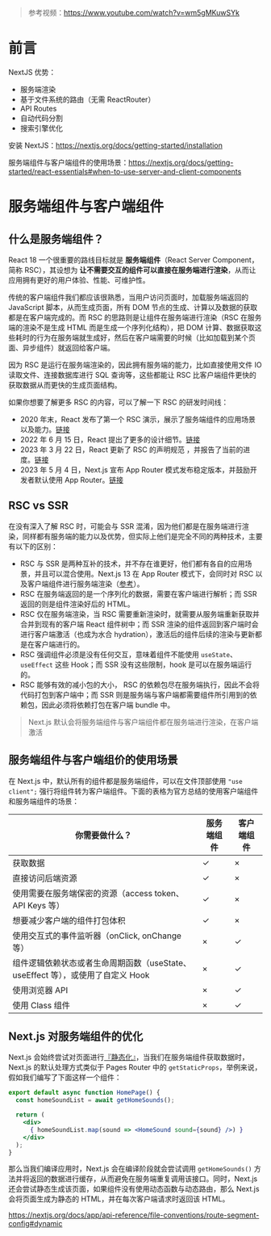 > 参考视频：https://www.youtube.com/watch?v=wm5gMKuwSYk

# 前言

NextJS 优势：

- 服务端渲染
- 基于文件系统的路由（无需 ReactRouter）
- API Routes
- 自动代码分割
- 搜索引擎优化

安装 NextJS：https://nextjs.org/docs/getting-started/installation

服务端组件与客户端组件的使用场景：https://nextjs.org/docs/getting-started/react-essentials#when-to-use-server-and-client-components

# 服务端组件与客户端组件

## 什么是服务端组件？

React 18 一个很重要的路线目标就是 **服务端组件**（React Server Component，简称 RSC），其设想为 **让不需要交互的组件可以直接在服务端进行渲染**，从而让应用拥有更好的用户体验、性能、可维护性。

传统的客户端组件我们都应该很熟悉，当用户访问页面时，加载服务端返回的 JavaScript 脚本，从而生成页面，所有 DOM 节点的生成、计算以及数据的获取都是在客户端完成的。而 RSC 的思路则是让组件在服务端进行渲染（RSC 在服务端的渲染不是生成 HTML 而是生成一个序列化结构），把 DOM 计算、数据获取这些耗时的行为在服务端就生成好，然后在客户端需要的时候（比如加载到某个页面、异步组件）就返回给客户端。

因为 RSC 是运行在服务端渲染的，因此拥有服务端的能力，比如直接使用文件 IO 读取文件、连接数据库进行 SQL 查询等，这些都能让 RSC 比客户端组件更快的获取数据从而更快的生成页面结构。

如果你想要了解更多 RSC 的内容，可以了解一下 RSC 的研发时间线：

- 2020 年末，React 发布了第一个 RSC 演示，展示了服务端组件的应用场景以及能力。[链接](https://legacy.reactjs.org/blog/2020/12/21/data-fetching-with-react-server-components.html)
- 2022 年 6 月 15 日，React 提出了更多的设计细节。[链接](https://react.dev/blog/2022/06/15/react-labs-what-we-have-been-working-on-june-2022)
- 2023 年 3 月 22 日，React 更新了 RSC 的声明规范 ，并报告了当前的进度。[链接](https://react.dev/blog/2023/03/22/react-labs-what-we-have-been-working-on-march-2023)
- 2023 年 5 月 4 日，Next.js 宣布 App Router 模式发布稳定版本，并鼓励开发者默认使用 App Router。[链接](https://nextjs.org/blog/next-13-4)

## RSC vs SSR

在没有深入了解 RSC 时，可能会与 SSR 混淆，因为他们都是在服务端进行渲染，同样都有服务端的能力以及优势，但实际上他们是完全不同的两种技术，主要有以下的区别：

- RSC 与 SSR 是两种互补的技术，并不存在谁更好，他们都有各自的应用场景，并且可以混合使用。Next.js 13 在 App Router 模式下，会同时对 RSC 以及客户端组件进行服务端渲染（[参考](https://nextjs.org/docs/getting-started/react-essentials#composing-client-and-server-components)）。
- RSC 在服务端返回的是一个序列化的数据，需要在客户端进行解析；而 SSR 返回的则是组件渲染好后的 HTML。
- RSC 仅在服务端渲染，当 RSC 需要重新渲染时，就需要从服务端重新获取并合并到现有的客户端 React 组件树中；而 SSR 渲染的组件返回到客户端时会进行客户端激活（也成为水合 hydration），激活后的组件后续的渲染与更新都是在客户端进行的。
- RSC 强调组件必须是没有任何交互，意味着组件不能使用 `useState`、`useEffect` 这些 Hook；而 SSR 没有这些限制，hook 是可以在服务端运行的。
- RSC 能够有效的减小包的大小， RSC 的依赖包尽在服务端执行，因此不会将代码打包到客户端中；而 SSR 则是服务端与客户端都需要组件所引用到的依赖包，因此必须将依赖打包在客户端 bundle 中。

> Next.js 默认会将服务端组件与客户端组件都在服务端进行渲染，在客户端激活

## 服务端组件与客户端组价的使用场景

在 Next.js 中，默认所有的组件都是服务端组件，可以在文件顶部使用 `"use client";` 强行将组件转为客户端组件。下面的表格为官方总结的使用客户端组件和服务端组件的场景：

| 你需要做什么？                                                                  | 服务端组件 | 客户端组件 |
| ------------------------------------------------------------------------------- | ---------- | ---------- |
| 获取数据                                                                        | ✓          | ×          |
| 直接访问后端资源                                                                | ✓          | ×          |
| 使用需要在服务端保密的资源（access token、API Keys 等）                         | ✓          | ×          |
| 想要减少客户端的组件打包体积                                                    | ✓          | ×          |
| 使用交互式的事件监听器（onClick, onChange 等）                                  | ×          | ✓          |
| 组件逻辑依赖状态或者生命周期函数（useState、useEffect 等），或使用了自定义 Hook | ×          | ✓          |
| 使用浏览器 API                                                                  | ×          | ✓          |
| 使用 Class 组件                                                                 | ×          | ✓           |

## Next.js 对服务端组件的优化

Next.js 会始终尝试对页面进行[『静态化』](https://nextjs.org/docs/app/building-your-application/rendering/static-and-dynamic-rendering#static-rendering-default)，当我们在服务端组件获取数据时，Next.js 的默认处理方式类似于 Pages Router 中的 `getStaticProps`，举例来说，假如我们编写了下面这样一个组件：

```jsx
export default async function HomePage() {
  const homeSoundList = await getHomeSounds();

  return (
    <div>
      { homeSoundList.map(sound => <HomeSound sound={sound} />) }
    </div>
  );
}
```

那么当我们编译应用时，Next.js 会在编译阶段就会尝试调用 `getHomeSounds()` 方法并将返回的数据进行缓存，从而避免在服务端重复调用该接口。同时，Next.js 还会尝试静态生成该页面，如果组件没有使用动态函数与动态路由，那么 Next.js 会将页面生成为静态的 HTML，并在每次客户端请求时返回该 HTML。

https://nextjs.org/docs/app/api-reference/file-conventions/route-segment-config#dynamic